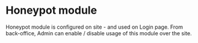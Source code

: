 # Honeypot module

Honeypot module is configured on site - and used on Login page.
From back-office, Admin can enable / disable usage of this module over the site.
